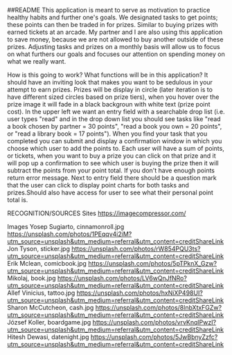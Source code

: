 ##README
This application is meant to serve as motivation to practice healthy habits and further one's goals. We designated tasks to get points; these points can then be traded in for prizes. Similar to buying prizes with earned tickets at an arcade. My partner and I are also using this application to save money, because we are not allowed to buy another outside of these prizes. Adjusting tasks and prizes on a monthly basis will allow us to focus on what furthers our goals and focuses our attention on spending money on what we really want.

How is this going to work? What functions will be in this application?
It should have an inviting look that makes you want to be sedulous in your attempt to earn prizes.
Prizes will be display in circle (later iteration is to have different sized circles based on prize tiers), when you hover over the prize image it will fade in a black backgroun with white text (prize point cost).
In the upper left we want an entry field with a searchable drop list (i.e. user types "read" and in the drop down list you should see tasks like "read a book chosen by partner = 30 points", "read a book you own = 20 points", or "read a library book = 17 points"). When you find your task that you completed you can submit and display a confirmation window in which you choose which user to add the points to. Each user will have a sum of points, or tickets, when you want to buy a prize you can click on that prize and it will pop up a confirmation to see which user is buying the prize then it will subtract the points from your point total. If you don't have enough points return error message. Next to entry field there should be a question mark that the user can click to display point charts for both tasks and prizes.Should also have access for user to see what their personal point total is.



RECOGNITION/SOURCES
Sites
  https://imagecompressor.com/

Images
    Yosep Sugiarto, cinnamonroll.jpg    https://unsplash.com/photos/1PEqqv4i2iM?utm_source=unsplash&utm_medium=referral&utm_content=creditShareLink
    Jon Tyson, sticker.jpg   https://unsplash.com/photos/rW854PQU3ts?utm_source=unsplash&utm_medium=referral&utm_content=creditShareLink
    Erik Mclean, comicbook.jpg     https://unsplash.com/photos/5pTPknX_Gzw?utm_source=unsplash&utm_medium=referral&utm_content=creditShareLink
    Mikolaj, book.jpg    https://unsplash.com/photos/LV6wQnJfNRo?utm_source=unsplash&utm_medium=referral&utm_content=creditShareLink
    Allef Vinicius, tattoo.jpg    https://unsplash.com/photos/hxNiXP498UI?utm_source=unsplash&utm_medium=referral&utm_content=creditShareLink
    Sharon McCutcheon, cash.jpg    https://unsplash.com/photos/8lnbXtxFGZw?utm_source=unsplash&utm_medium=referral&utm_content=creditShareLink
    József Koller, boardgame.jpg    https://unsplash.com/photos/vrvKnqlPwzI?utm_source=unsplash&utm_medium=referral&utm_content=creditShareLink
    Hitesh Dewasi, datenight.jpg    https://unsplash.com/photos/5JwBbnyZzfc?utm_source=unsplash&utm_medium=referral&utm_content=creditShareLink

